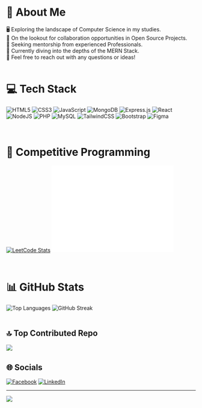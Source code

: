 
# 💫 About Me
🖥️ Exploring the landscape of Computer Science in my studies. </br>
👥 On the lookout for collaboration opportunities in Open Source Projects. </br>
🤝 Seeking mentorship from experienced Professionals. </br>
🌱 Currently diving into the depths of the MERN Stack. </br>
💬 Feel free to reach out with any questions or ideas!
</br></br>
# 💻 Tech Stack
![HTML5](https://img.shields.io/badge/html5-%23E34F26.svg?style=for-the-badge&logo=html5&logoColor=white) ![CSS3](https://img.shields.io/badge/css3-%231572B6.svg?style=for-the-badge&logo=css3&logoColor=white) ![JavaScript](https://img.shields.io/badge/javascript-%23323330.svg?style=for-the-badge&logo=javascript&logoColor=%23F7DF1E) ![MongoDB](https://img.shields.io/badge/MongoDB-%234ea94b.svg?style=for-the-badge&logo=mongodb&logoColor=white) ![Express.js](https://img.shields.io/badge/express.js-%23404d59.svg?style=for-the-badge&logo=express&logoColor=%2361DAFB) ![React](https://img.shields.io/badge/react-%2320232a.svg?style=for-the-badge&logo=react&logoColor=%2361DAFB) ![NodeJS](https://img.shields.io/badge/node.js-6DA55F?style=for-the-badge&logo=node.js&logoColor=white) ![PHP](https://img.shields.io/badge/php-%23777BB4.svg?style=for-the-badge&logo=php&logoColor=white) ![MySQL](https://img.shields.io/badge/mysql-%2300000f.svg?style=for-the-badge&logo=mysql&logoColor=white) ![TailwindCSS](https://img.shields.io/badge/tailwindcss-%2338B2AC.svg?style=for-the-badge&logo=tailwind-css&logoColor=white) ![Bootstrap](https://img.shields.io/badge/bootstrap-%238511FA.svg?style=for-the-badge&logo=bootstrap&logoColor=white) ![Figma](https://img.shields.io/badge/figma-%23F24E1E.svg?style=for-the-badge&logo=figma&logoColor=white)

</br>

# 🏅 Competitive Programming
<a href="https://leetcode.com/u/SAKIB797/" target="_blank"><img src="https://leetcard.jacoblin.cool/SAKIB797?theme=dark&font=Noto%20Sans%20Tirhuta&ext=activity" alt="LeetCode Stats"  height="230px"></a> <a href="https://codeforces.com/profile/SAKIB797"  target="_blank"><img src="https://raw.githubusercontent.com/sakib797/cf-stats/main/output/light_card.svg#gh-dark-mode-only" alt="Codeforces Stats" height="230px"></a>

</br>

# 📊 GitHub Stats
<!-- ![](https://github-readme-stats.vercel.app/api?username=SAKIB797&theme=react&hide_border=false&include_all_commits=false&count_private=true) -->
<img style="height: 180px;"
        src="https://github-readme-stats.vercel.app/api/top-langs/?username=SAKIB797&theme=react&hide_border=false&include_all_commits=false&count_private=true&layout=compact"
        alt="Top Languages"> <img  style="height: 180px;" src="https://github-readme-streak-stats.herokuapp.com/?user=SAKIB797&theme=react&hide_border=false" alt="GitHub Streak"> 
</br></br>
## 🔝 Top Contributed Repo
![](https://github-contributor-stats.vercel.app/api?username=SAKIB797&limit=5&theme=dark&combine_all_yearly_contributions=true)
</br>
## 🌐 Socials
[![Facebook](https://img.shields.io/badge/Facebook-%231877F2.svg?logo=Facebook&logoColor=white)](https://facebook.com/SAKIB797) [![LinkedIn](https://img.shields.io/badge/LinkedIn-%230077B5.svg?logo=linkedin&logoColor=white)](https://linkedin.com/in/ihSakib) 


---

[![](https://visitcount.itsvg.in/api?id=SAKIB797&icon=0&color=0)](https://visitcount.itsvg.in)


